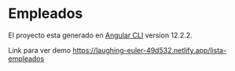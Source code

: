 # Empleados

El proyecto esta generado en [Angular CLI](https://github.com/angular/angular-cli) version 12.2.2.

Link para ver demo https://laughing-euler-49d532.netlify.app/lista-empleados
